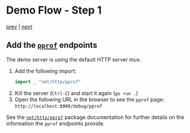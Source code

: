 # Demo Flow - Step 1

[prev](../step0/README.md) | [next](../step2/README.md)

## Add the [`pprof`](https://pkg.go.dev/net/http/pprof) endpoints

The demo server is using the default HTTP server mux.
1. Add the following import:
   ```go
   import _ "net/http/pprof"
   ```
2. Kill the server (`Ctrl-C`) and start it again (`go run .`)
3. Open the following URL in the browser to see the `pprof` page:  
   `http://localhost:8000/debug/pprof`

See the [`net/http/pprof`](https://pkg.go.dev/net/http/pprof) package documentation for further details on the information the `pprof` endpoints provide.